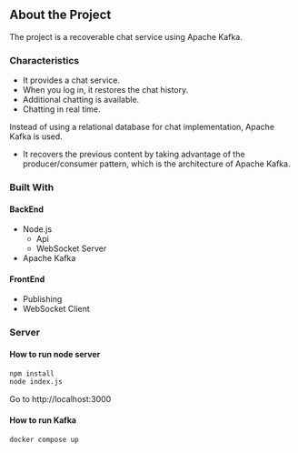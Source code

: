 ## About the Project

The project is a recoverable chat service using Apache Kafka.

### Characteristics

- It provides a chat service.
- When you log in, it restores the chat history.
- Additional chatting is available.
- Chatting in real time.

Instead of using a relational database for chat implementation, Apache Kafka is used.

- It recovers the previous content by taking advantage of the producer/consumer pattern, which is the architecture of Apache Kafka.

### Built With

#### BackEnd

- Node.js
  - Api
  - WebSocket Server
- Apache Kafka

#### FrontEnd

- Publishing
- WebSocket Client


### Server

#### How to run node server

```sh
npm install
node index.js
```

Go to http://localhost:3000

#### How to run Kafka

```sh
docker compose up
```
